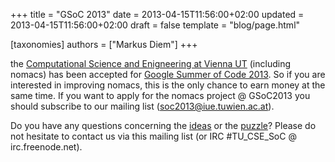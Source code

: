 +++
title = "GSoC 2013"
date = 2013-04-15T11:56:00+02:00
updated = 2013-04-15T11:56:00+02:00
draft = false
template = "blog/page.html"

[taxonomies]
authors = ["Markus Diem"]
+++

the [Computational Science and Enigneering at Vienna UT](https://www.iue.tuwien.ac.at/cse/index.php/gsoc/2013.html)
(including nomacs) has been accepted for [Google Summer of Code 2013](https://www.google-melange.com/gsoc/homepage/google/gsoc2013).
So if you are interested in improving nomacs, this is the only chance to earn money at the same time.
If you want to apply for the nomacs project @ GSoC2013 you should subscribe to our mailing list (<soc2013@iue.tuwien.ac.at>).

Do you have any questions concerning the
[ideas](https://web.archive.org/web/20210617214230/http://nomacs.org/google-summer-of-code-2013/) or
the [puzzle](https://web.archive.org/web/20210617214230/http://nomacs.org/google-summer-of-code-2013/)?
Please do not hesitate to contact us via this mailing list (or IRC #TU\_CSE\_SoC @ irc.freenode.net).
